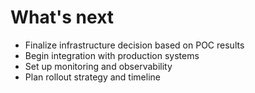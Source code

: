 # What's next

- Finalize infrastructure decision based on POC results
- Begin integration with production systems
- Set up monitoring and observability
- Plan rollout strategy and timeline
